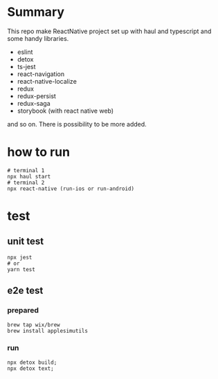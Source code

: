 # Summary

This repo make ReactNative project set up with haul and typescript and some handy libraries.

- eslint
- detox
- ts-jest
- react-navigation
- react-native-localize
- redux
- redux-persist
- redux-saga
- storybook (with react native web)

and so on. There is possibility to be more added. 

# how to run

```shell
# terminal 1
npx haul start 
# terminal 2
npx react-native (run-ios or run-android)
```
# test

## unit test

```shell
npx jest 
# or
yarn test
```

## e2e test

### prepared

```shell
brew tap wix/brew
brew install applesimutils
```

### run

```shell
npx detox build; 
npx detox text; 
```
